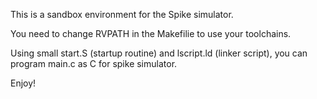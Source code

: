 This is a sandbox environment for the Spike simulator.

You need to change RVPATH in the Makefilie to use your toolchains.

Using small start.S (startup routine) and lscript.ld (linker script), you can program main.c as C for spike simulator.

Enjoy!
